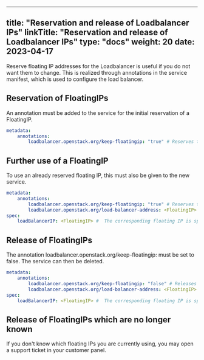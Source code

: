 
---
title: "Reservation and release of Loadbalancer IPs"
linkTitle: "Reservation and release of Loadbalancer IPs"
type: "docs"
weight: 20
date: 2023-04-17
---

Reserve floating IP addresses for the Loadbalancer is useful if you do not want them to change.
This is realized through annotations in the service manifest, which is used to configure the load balancer.

## Reservation of FloatingIPs

An annotation must be added to the service for the initial reservation of a FloatingIP.

```yaml
metadata:
    annotations:
        loadbalancer.openstack.org/keep-floatingip: "true" # Reserves the FloatingIP in OpenStack
```

## Further use of a FloatingIP

To use an already reserved floating IP, this must also be given to the new service.

```yaml
metadata:
    annotations:
        loadbalancer.openstack.org/keep-floatingip: "true" # Reserves the FloatingIP in OpenStack
        loadbalancer.openstack.org/load-balancer-address: <FloatingIP> #  The corresponding FloatingIP is specified here
spec:
    loadBalancerIP: <FloatingIP> #  The corresponding floating IP is specified here
```

## Release of FloatingIPs

The annotation loadbalancer.openstack.org/keep-floatingip: must be set to false. The service can then be deleted.

```yaml
metadata:
    annotations:
        loadbalancer.openstack.org/keep-floatingip: "false" # Releases the FloatingIP in OpenStack
        loadbalancer.openstack.org/load-balancer-address: <FloatingIP> #  The corresponding FloatingIP is specified here
spec:
    loadBalancerIP: <FloatingIP> #  The corresponding floating IP is specified here
```

## Release of FloatingIPs which are no longer known

If you don't know which floating IPs you are currently using, you may open a support ticket in your customer panel.
